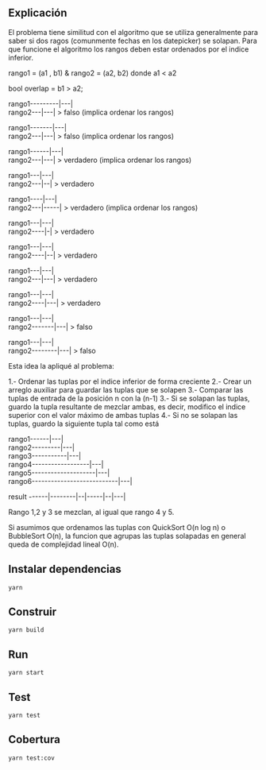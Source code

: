 ## Explicación

El problema tiene similitud con el algoritmo que se utiliza generalmente para saber si dos ragos (comunmente fechas en los datepicker) se solapan. Para que funcione el algoritmo los rangos deben estar ordenados por el indice inferior.


rango1 = (a1 , b1) & rango2 = (a2, b2) donde a1 < a2


bool overlap = b1 > a2;

rango1---------|---|<br />
rango2---|---|                > falso (implica ordenar los rangos)

rango1-------|---|<br />
rango2---|---|                > falso (implica ordenar los rangos)

rango1------|---|<br />
rango2---|---|                > verdadero (implica ordenar los rangos)

rango1---|---|<br />
rango2---|--|                 > verdadero

rango1----|---|<br />
rango2---|-----|              > verdadero (implica ordenar los rangos)

rango1---|---|<br />
rango2----|-|                 > verdadero

rango1---|---|<br />
rango2----|--|                > verdadero

rango1---|---|<br />
rango2---|---|                > verdadero

rango1---|---|<br />
rango2----|---|               > verdadero

rango1---|---|<br />
rango2-------|---|            > falso

rango1---|---|<br />
rango2--------|---|           > falso


Esta idea la apliqué al problema:

1.- Ordenar las tuplas por el indice inferior de forma creciente
2.- Crear un arreglo auxiliar para guardar las tuplas que se solapen
3.- Comparar las tuplas de entrada de la posición n con la (n-1)
3.- Si se solapan las tuplas, guardo la tupla resultante de mezclar ambas, es decir, modifico el indice superior con el valor máximo de ambas tuplas
4.- Si no se solapan las tuplas, guardo la siguiente tupla tal como está

rango1------|---|<br />
rango2---------|---|<br />
rango3-----------|---|<br />
rango4------------------|---|<br />
rango5--------------------|---|<br />
rango6---------------------------|---|<br />

result  ------|--------|--|-----|--|---|<br />

Rango 1,2 y 3 se mezclan, al igual que rango 4 y 5.

Si asumimos que ordenamos las tuplas con QuickSort O(n log n) o BubbleSort O(n), la funcion que agrupas las tuplas solapadas en general queda de complejidad lineal O(n).

## Instalar dependencias
```yarn```

## Construir
```yarn build```

## Run
```yarn start```

## Test
```yarn test```

## Cobertura
```yarn test:cov```
